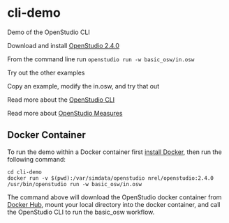 # cli-demo
Demo of the OpenStudio CLI

Download and install [OpenStudio 2.4.0](https://github.com/NREL/OpenStudio/releases/tag/v2.4.0)

From the command line run `openstudio run -w basic_osw/in.osw`

Try out the other examples

Copy an example, modify the in.osw, and try that out

Read more about the [OpenStudio CLI](http://nrel.github.io/OpenStudio-user-documentation/reference/command_line_interface/)

Read more about [OpenStudio Measures](http://nrel.github.io/OpenStudio-user-documentation/reference/measure_writing_guide/)

## Docker Container

To run the demo within a Docker container first [install Docker](https://www.docker.com/community-edition), then run the following command:

```
cd cli-demo
docker run -v $(pwd):/var/simdata/openstudio nrel/openstudio:2.4.0 /usr/bin/openstudio run -w basic_osw/in.osw
```

The command above will download the OpenStudio docker container from [Docker Hub](https://hub.docker.com/r/nrel/openstudio/tags/), mount your local directory into the docker container, and call the OpenStudio CLI to run the basic_osw workflow.
